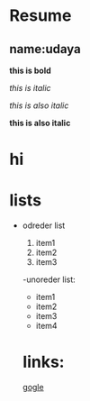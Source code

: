 # Resume

## name:udaya

**this is bold**

*this is italic*

_this is also italic_

__this is also italic__

<h1>hi</h1>

# lists

- odreder list
    1. item1
    2. item2
    5. item3

  -unoreder list:
   * item1
    * item2
     * item3
     * item4
  # links:
  [gogle](www.google.com)
